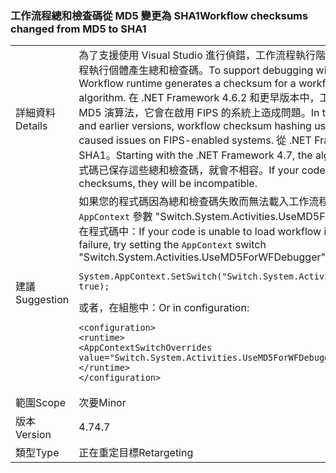 ### <a name="workflow-checksums-changed-from-md5-to-sha1"></a><span data-ttu-id="02a4c-101">工作流程總和檢查碼從 MD5 變更為 SHA1</span><span class="sxs-lookup"><span data-stu-id="02a4c-101">Workflow checksums changed from MD5 to SHA1</span></span>

|   |   |
|---|---|
|<span data-ttu-id="02a4c-102">詳細資料</span><span class="sxs-lookup"><span data-stu-id="02a4c-102">Details</span></span>|<span data-ttu-id="02a4c-103">為了支援使用 Visual Studio 進行偵錯，工作流程執行階段會使用雜湊演算法為工作流程執行個體產生總和檢查碼。</span><span class="sxs-lookup"><span data-stu-id="02a4c-103">To support debugging with Visual Studio, the Workflow runtime generates a checksum for a workflow instance using a hashing algorithm.</span></span> <span data-ttu-id="02a4c-104">在 .NET Framework 4.6.2 和更早版本中，工作流程總和檢查碼雜湊使用 MD5 演算法，它會在啟用 FIPS 的系統上造成問題。</span><span class="sxs-lookup"><span data-stu-id="02a4c-104">In the .NET Framework 4.6.2 and earlier versions, workflow checksum hashing used the MD5 algorithm, which caused issues on FIPS-enabled systems.</span></span> <span data-ttu-id="02a4c-105">從 .NET Framework 4.7 開始，演算法是 SHA1。</span><span class="sxs-lookup"><span data-stu-id="02a4c-105">Starting with the .NET Framework 4.7, the algorithm is SHA1.</span></span> <span data-ttu-id="02a4c-106">如果您的程式碼已保存這些總和檢查碼，就會不相容。</span><span class="sxs-lookup"><span data-stu-id="02a4c-106">If your code has persisted these checksums, they will be incompatible.</span></span>|
|<span data-ttu-id="02a4c-107">建議</span><span class="sxs-lookup"><span data-stu-id="02a4c-107">Suggestion</span></span>|<span data-ttu-id="02a4c-108">如果您的程式碼因為總和檢查碼失敗而無法載入工作流程執行個體，請嘗試將 <code>AppContext</code> 參數 &quot;Switch.System.Activities.UseMD5ForWFDebugger&quot; 設為 true。在程式碼中：</span><span class="sxs-lookup"><span data-stu-id="02a4c-108">If your code is unable to load workflow instances due to a checksum failure, try setting the <code>AppContext</code> switch &quot;Switch.System.Activities.UseMD5ForWFDebugger&quot; to true.In code:</span></span><pre><code class="language-csharp">System.AppContext.SetSwitch(&quot;Switch.System.Activities.UseMD5ForWFDebugger&quot;, true);&#13;&#10;</code></pre><span data-ttu-id="02a4c-109">或者，在組態中：</span><span class="sxs-lookup"><span data-stu-id="02a4c-109">Or in configuration:</span></span><pre><code class="language-xml">&lt;configuration&gt;&#13;&#10;&lt;runtime&gt;&#13;&#10;&lt;AppContextSwitchOverrides value=&quot;Switch.System.Activities.UseMD5ForWFDebugger=true&quot; /&gt;&#13;&#10;&lt;/runtime&gt;&#13;&#10;&lt;/configuration&gt;&#13;&#10;</code></pre>|
|<span data-ttu-id="02a4c-110">範圍</span><span class="sxs-lookup"><span data-stu-id="02a4c-110">Scope</span></span>|<span data-ttu-id="02a4c-111">次要</span><span class="sxs-lookup"><span data-stu-id="02a4c-111">Minor</span></span>|
|<span data-ttu-id="02a4c-112">版本</span><span class="sxs-lookup"><span data-stu-id="02a4c-112">Version</span></span>|<span data-ttu-id="02a4c-113">4.7</span><span class="sxs-lookup"><span data-stu-id="02a4c-113">4.7</span></span>|
|<span data-ttu-id="02a4c-114">類型</span><span class="sxs-lookup"><span data-stu-id="02a4c-114">Type</span></span>|<span data-ttu-id="02a4c-115">正在重定目標</span><span class="sxs-lookup"><span data-stu-id="02a4c-115">Retargeting</span></span>|

